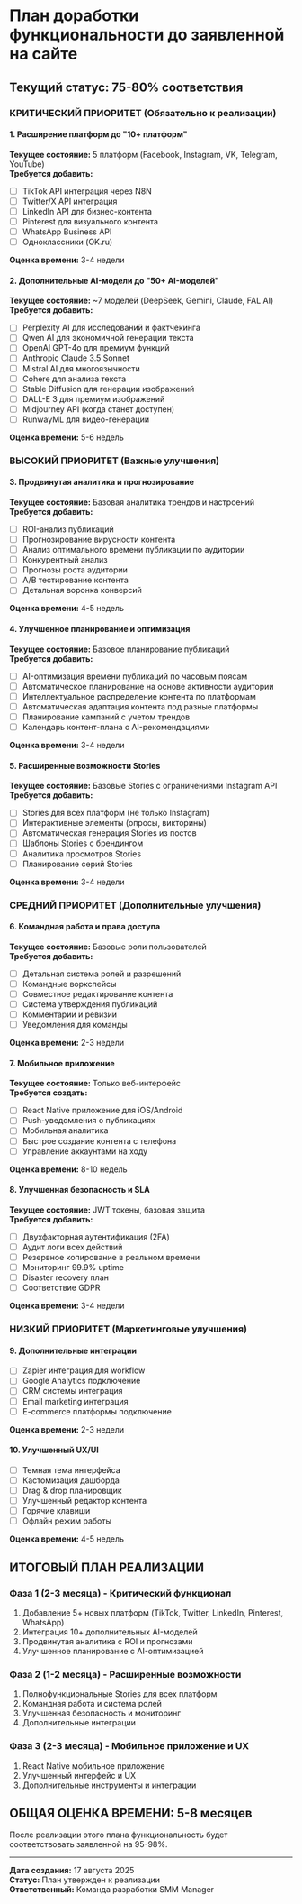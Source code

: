 # План доработки функциональности до заявленной на сайте

## Текущий статус: 75-80% соответствия

### КРИТИЧЕСКИЙ ПРИОРИТЕТ (Обязательно к реализации)

#### 1. Расширение платформ до "10+ платформ"
**Текущее состояние:** 5 платформ (Facebook, Instagram, VK, Telegram, YouTube)  
**Требуется добавить:**
- [ ] TikTok API интеграция через N8N
- [ ] Twitter/X API интеграция  
- [ ] LinkedIn API для бизнес-контента
- [ ] Pinterest для визуального контента
- [ ] WhatsApp Business API
- [ ] Одноклассники (OK.ru)

**Оценка времени:** 3-4 недели

#### 2. Дополнительные AI-модели до "50+ AI-моделей"
**Текущее состояние:** ~7 моделей (DeepSeek, Gemini, Claude, FAL AI)  
**Требуется добавить:**
- [ ] Perplexity AI для исследований и фактчекинга
- [ ] Qwen AI для экономичной генерации текста
- [ ] OpenAI GPT-4o для премиум функций
- [ ] Anthropic Claude 3.5 Sonnet
- [ ] Mistral AI для многоязычности
- [ ] Cohere для анализа текста
- [ ] Stable Diffusion для генерации изображений
- [ ] DALL-E 3 для премиум изображений
- [ ] Midjourney API (когда станет доступен)
- [ ] RunwayML для видео-генерации

**Оценка времени:** 5-6 недель

### ВЫСОКИЙ ПРИОРИТЕТ (Важные улучшения)

#### 3. Продвинутая аналитика и прогнозирование
**Текущее состояние:** Базовая аналитика трендов и настроений  
**Требуется добавить:**
- [ ] ROI-анализ публикаций
- [ ] Прогнозирование вирусности контента
- [ ] Анализ оптимального времени публикации по аудитории
- [ ] Конкурентный анализ
- [ ] Прогнозы роста аудитории
- [ ] A/B тестирование контента
- [ ] Детальная воронка конверсий

**Оценка времени:** 4-5 недель

#### 4. Улучшенное планирование и оптимизация
**Текущее состояние:** Базовое планирование публикаций  
**Требуется добавить:**
- [ ] AI-оптимизация времени публикаций по часовым поясам
- [ ] Автоматическое планирование на основе активности аудитории
- [ ] Интеллектуальное распределение контента по платформам
- [ ] Автоматическая адаптация контента под разные платформы
- [ ] Планирование кампаний с учетом трендов
- [ ] Календарь контент-плана с AI-рекомендациями

**Оценка времени:** 3-4 недели

#### 5. Расширенные возможности Stories
**Текущее состояние:** Базовые Stories с ограничениями Instagram API  
**Требуется добавить:**
- [ ] Stories для всех платформ (не только Instagram)
- [ ] Интерактивные элементы (опросы, викторины)
- [ ] Автоматическая генерация Stories из постов
- [ ] Шаблоны Stories с брендингом
- [ ] Аналитика просмотров Stories
- [ ] Планирование серий Stories

**Оценка времени:** 3-4 недели

### СРЕДНИЙ ПРИОРИТЕТ (Дополнительные улучшения)

#### 6. Командная работа и права доступа
**Текущее состояние:** Базовые роли пользователей  
**Требуется добавить:**
- [ ] Детальная система ролей и разрешений
- [ ] Командные воркспейсы
- [ ] Совместное редактирование контента
- [ ] Система утверждения публикаций
- [ ] Комментарии и ревизии
- [ ] Уведомления для команды

**Оценка времени:** 2-3 недели

#### 7. Мобильное приложение
**Текущее состояние:** Только веб-интерфейс  
**Требуется создать:**
- [ ] React Native приложение для iOS/Android
- [ ] Push-уведомления о публикациях
- [ ] Мобильная аналитика
- [ ] Быстрое создание контента с телефона
- [ ] Управление аккаунтами на ходу

**Оценка времени:** 8-10 недель

#### 8. Улучшенная безопасность и SLA
**Текущее состояние:** JWT токены, базовая защита  
**Требуется добавить:**
- [ ] Двухфакторная аутентификация (2FA)
- [ ] Аудит логи всех действий
- [ ] Резервное копирование в реальном времени
- [ ] Мониторинг 99.9% uptime
- [ ] Disaster recovery план
- [ ] Соответствие GDPR

**Оценка времени:** 3-4 недели

### НИЗКИЙ ПРИОРИТЕТ (Маркетинговые улучшения)

#### 9. Дополнительные интеграции
- [ ] Zapier интеграция для workflow
- [ ] Google Analytics подключение
- [ ] CRM системы интеграция
- [ ] Email marketing интеграция
- [ ] E-commerce платформы подключение

**Оценка времени:** 2-3 недели

#### 10. Улучшенный UX/UI
- [ ] Темная тема интерфейса
- [ ] Кастомизация дашборда
- [ ] Drag & drop планировщик
- [ ] Улучшенный редактор контента
- [ ] Горячие клавиши
- [ ] Офлайн режим работы

**Оценка времени:** 4-5 недель

## ИТОГОВЫЙ ПЛАН РЕАЛИЗАЦИИ

### Фаза 1 (2-3 месяца) - Критический функционал
1. Добавление 5+ новых платформ (TikTok, Twitter, LinkedIn, Pinterest, WhatsApp)
2. Интеграция 10+ дополнительных AI-моделей
3. Продвинутая аналитика с ROI и прогнозами
4. Улучшенное планирование с AI-оптимизацией

### Фаза 2 (1-2 месяца) - Расширенные возможности
1. Полнофункциональные Stories для всех платформ
2. Командная работа и система ролей
3. Улучшенная безопасность и мониторинг
4. Дополнительные интеграции

### Фаза 3 (2-3 месяца) - Мобильное приложение и UX
1. React Native мобильное приложение
2. Улучшенный интерфейс и UX
3. Дополнительные инструменты и интеграции

## ОБЩАЯ ОЦЕНКА ВРЕМЕНИ: 5-8 месяцев

После реализации этого плана функциональность будет соответствовать заявленной на 95-98%.

---

**Дата создания:** 17 августа 2025  
**Статус:** План утвержден к реализации  
**Ответственный:** Команда разработки SMM Manager